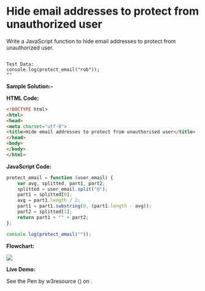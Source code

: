 # Hide email addresses to protect from unauthorized user

Write a JavaScript function to hide email addresses to protect from unauthorized user.

```

Test Data:
console.log(protect_email("rob"));
""
```

**Sample Solution:-**

**HTML Code:**

```html
<!DOCTYPE html>
<html>
<head>
<meta charset="utf-8">
<title>Hide email addresses to protect from unauthorised user</title>
</head>
<body>
</body>
</html>

```

**JavaScript Code:**

```js
protect_email = function (user_email) {
    var avg, splitted, part1, part2;
    splitted = user_email.split("@");
    part1 = splitted[0];
    avg = part1.length / 2;
    part1 = part1.substring(0, (part1.length - avg));
    part2 = splitted[1];
    return part1 + "" + part2;
};

console.log(protect_email(""));

```

**Flowchart:**

![](https://www.w3resource.com/w3r_images/javascript-string-exercise-6.png)  

**Live Demo:**

<section class="expand-codepen"><p data-height="380" data-theme-id="0" data-slug-hash="jGLepN" data-default-tab="js,result" data-user="w3resource" data-embed-version="2" data-pen-title="JavaScript - common-editor-exercises" data-editable="true" class="codepen">See the Pen by w3resource () on .</p><codepen></codepen></section>